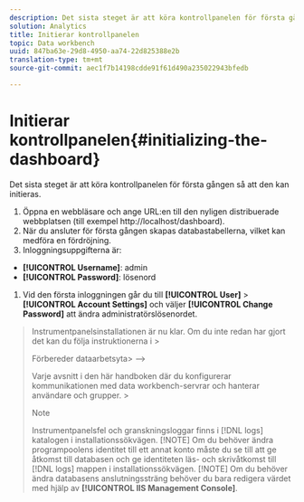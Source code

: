 ```yaml
---
description: Det sista steget är att köra kontrollpanelen för första gången så att den kan initieras.
solution: Analytics
title: Initierar kontrollpanelen
topic: Data workbench
uuid: 847ba63e-29d8-4950-aa74-22d825388e2b
translation-type: tm+mt
source-git-commit: aec1f7b14198cdde91f61d490a235022943bfedb

---
```



# Initierar kontrollpanelen{#initializing-the-dashboard}

Det sista steget är att köra kontrollpanelen för första gången så att den kan initieras.

1. Öppna en webbläsare och ange URL:en till den nyligen distribuerade webbplatsen (till exempel http://localhost/dashboard).
1. När du ansluter för första gången skapas databastabellerna, vilket kan medföra en fördröjning.
1. Inloggningsuppgifterna är:

* **[!UICONTROL Username]**: admin
* **[!UICONTROL Password]**: lösenord

1. Vid den första inloggningen går du till **[!UICONTROL User]** > **[!UICONTROL Account Settings]** och väljer **[!UICONTROL Change Password]** att ändra administratörslösenordet.
>Instrumentpanelsinstallationen är nu klar. Om du inte redan har gjort det kan du följa instruktionerna i >
><!-->
>Förbereder dataarbetsyta>
>-->
>Varje avsnitt i den här handboken där du konfigurerar kommunikationen med data workbench-servrar och hanterar användare och grupper. >
>>[!NOTE]
>>
>>Instrumentpanelsfel och granskningsloggar finns i [!DNL logs] katalogen i installationssökvägen.
>[!NOTE]
Om du behöver ändra programpoolens identitet till ett annat konto måste du se till att ge åtkomst till databasen och ge identiteten läs- och skrivåtkomst till [!DNL logs] mappen i installationssökvägen.
>[!NOTE]
Om du behöver ändra databasens anslutningssträng behöver du bara redigera värdet med hjälp av **[!UICONTROL IIS Management Console]**.
>
>
>
